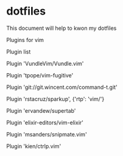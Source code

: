 # dotfiles
This document will help to kwon my dotfiles

Plugins for vim

Plugin list

Plugin 'VundleVim/Vundle.vim'

Plugin 'tpope/vim-fugitive'

Plugin 'git://git.wincent.com/command-t.git'

Plugin 'rstacruz/sparkup', {'rtp': 'vim/'}

Plugin 'ervandew/supertab'

Plugin 'elixir-editors/vim-elixir'

Plugin 'msanders/snipmate.vim'

Plugin 'kien/ctrlp.vim'

